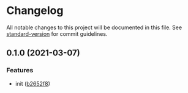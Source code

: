 # Changelog

All notable changes to this project will be documented in this file. See [standard-version](https://github.com/conventional-changelog/standard-version) for commit guidelines.

## 0.1.0 (2021-03-07)


### Features

* init ([b2652f8](https://github.com/BlackGlory/go/commit/b2652f8dd0a851cecc4bd3772c37e764913d0e81))
